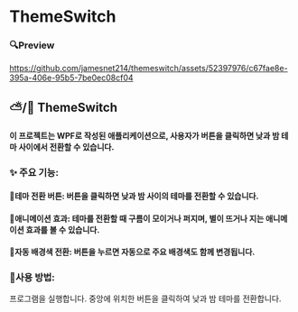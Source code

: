 # ThemeSwitch
### 🔍Preview


https://github.com/jamesnet214/themeswitch/assets/52397976/c67fae8e-395a-406e-95b5-7be0ec08cf04

## ⛅️/🌙 ThemeSwitch
#### 이 프로젝트는 WPF로 작성된 애플리케이션으로, 사용자가 버튼을 클릭하면 낮과 밤 테마 사이에서 전환할 수 있습니다.

### ✨ 주요 기능:
#### 🔘테마 전환 버튼: 버튼을 클릭하면 낮과 밤 사이의 테마를 전환할 수 있습니다.
#### 🔘애니메이션 효과: 테마를 전환할 때 구름이 모이거나 퍼지며, 별이 뜨거나 지는 애니메이션 효과를 볼 수 있습니다.
#### 🔘자동 배경색 전환: 버튼을 누르면 자동으로 주요 배경색도 함께 변경됩니다.
### 📝사용 방법:
프로그램을 실행합니다.
중앙에 위치한 버튼을 클릭하여 낮과 밤 테마를 전환합니다.
